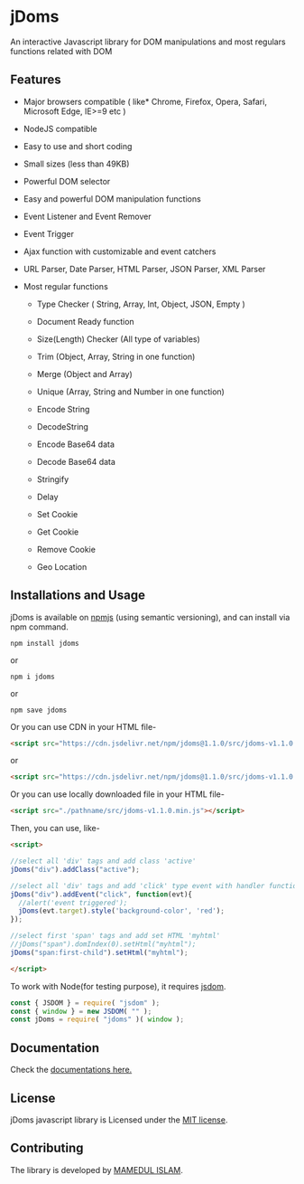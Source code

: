 # jDoms

An interactive Javascript library for DOM manipulations and most regulars functions related with DOM

## Features

* Major browsers compatible ( like* Chrome, Firefox, Opera, Safari, Microsoft Edge, IE>=9 etc )

* NodeJS compatible

* Easy to use and short coding

* Small sizes (less than 49KB)

* Powerful DOM selector

* Easy and powerful DOM manipulation functions

* Event Listener and Event Remover

* Event Trigger

* Ajax function with customizable and event catchers

* URL Parser, Date Parser, HTML Parser, JSON Parser, XML Parser

* Most regular functions
  
  * Type Checker ( String, Array, Int, Object, JSON, Empty )
  
  * Document Ready function
  
  * Size(Length) Checker (All type of variables)
  
  * Trim (Object, Array, String in one function)
  
  * Merge (Object and Array)
  
  * Unique (Array, String and Number in one function)
  
  * Encode String
  
  * DecodeString
  
  * Encode Base64 data
  
  * Decode Base64 data
  
  * Stringify
  
  * Delay
  
  * Set Cookie
  
  * Get Cookie
  
  * Remove Cookie
  
  * Geo Location



## Installations and Usage

jDoms is available on [npmjs](https://www.npmjs.com/package/jdoms) (using semantic versioning), and can install via npm command.

```
npm install jdoms
```
or 

```
npm i jdoms
```
or

```
npm save jdoms
```

Or you can use CDN in your HTML file-

```html
<script src="https://cdn.jsdelivr.net/npm/jdoms@1.1.0/src/jdoms-v1.1.0.min.js""></script>
```
or

```html
<script src="https://cdn.jsdelivr.net/npm/jdoms@1.1.0/src/jdoms-v1.1.0.min.js""></script>
```

Or you can use locally downloaded file in your HTML file-

```html
<script src="./pathname/src/jdoms-v1.1.0.min.js"></script>
```



Then, you can use, like-

```html
<script>

//select all 'div' tags and add class 'active'
jDoms("div").addClass("active");

//select all 'div' tags and add 'click' type event with handler function
jDoms("div").addEvent("click", function(evt){
  //alert('event triggered');
  jDoms(evt.target).style('background-color', 'red');
});

//select first 'span' tags and add set HTML 'myhtml'
//jDoms("span").domIndex(0).setHtml("myhtml");
jDoms("span:first-child").setHtml("myhtml");

</script>
```


To work with Node(for testing purpose), it requires [jsdom](https://github.com/jsdom/jsdom).

```javascript
const { JSDOM } = require( "jsdom" );
const { window } = new JSDOM( "" );
const jDoms = require( "jdoms" )( window );
```


## Documentation

Check the [documentations here.](https://github.com/mamedul/jdoms/wiki)



## License

jDoms javascript library is Licensed under the [MIT license](https://github.com/mamedul/jdoms/blob/master/LICENSE).



## Contributing

The library is developed by [MAMEDUL ISLAM](https://mamedul.github.io).